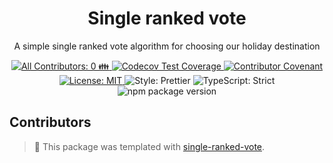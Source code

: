 <h1 align="center">Single ranked vote</h1>

<p align="center">A simple single ranked vote algorithm for choosing our holiday destination</p>

<p align="center">
	<a href="#contributors" target="_blank">
<!-- prettier-ignore-start -->
<!-- ALL-CONTRIBUTORS-BADGE:START - Do not remove or modify this section -->
<img alt="All Contributors: 0 👪" src="https://img.shields.io/badge/all_contributors-0_👪-21bb42.svg" />
<!-- ALL-CONTRIBUTORS-BADGE:END -->
<!-- prettier-ignore-end -->
</a>
	<a href="https://codecov.io/gh/tompretty/single-ranked-vote" target="_blank">
		<img alt="Codecov Test Coverage" src="https://codecov.io/gh/tompretty/single-ranked-vote/branch/main/graph/badge.svg"/>
	</a>
	<a href="https://github.com/tompretty/single-ranked-vote/blob/main/.github/CODE_OF_CONDUCT.md" target="_blank">
		<img alt="Contributor Covenant" src="https://img.shields.io/badge/code_of_conduct-enforced-21bb42" />
	</a>
	<a href="https://github.com/tompretty/single-ranked-vote/blob/main/LICENSE.md" target="_blank">
		<img alt="License: MIT" src="https://img.shields.io/github/license/tompretty/single-ranked-vote?color=21bb42">
	</a>
	<img alt="Style: Prettier" src="https://img.shields.io/badge/style-prettier-21bb42.svg" />
	<img alt="TypeScript: Strict" src="https://img.shields.io/badge/typescript-strict-21bb42.svg" />
	<img alt="npm package version" src="https://img.shields.io/npm/v/single-ranked-vote?color=21bb42" />
</p>

## Contributors

<!-- spellchecker: disable -->
<!-- ALL-CONTRIBUTORS-LIST:START - Do not remove or modify this section -->
<!-- prettier-ignore-start -->
<!-- markdownlint-disable -->
<!-- markdownlint-restore -->
<!-- prettier-ignore-end -->

<!-- ALL-CONTRIBUTORS-LIST:END -->
<!-- spellchecker: enable -->

<!-- You can remove this notice if you don't want it 🙂 no worries! -->

> 💙 This package was templated with [single-ranked-vote](https://github.com/tompretty/single-ranked-vote).
